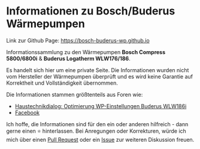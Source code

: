 # Informationen zu Bosch/Buderus Wärmepumpen

Link zur Github Page: https://bosch-buderus-wp.github.io

Informationssammlung zu den Wärmepumpen **Bosch Compress 5800/6800i** & **Buderus Logatherm WLW176/186**.

Es handelt sich hier um eine private Seite.
Die Informationen wurden nicht vom Hersteller der Wärmepumpen überprüft und es wird keine Garantie auf Korrektheit und Vollständigkeit übernommen.

Die Informationen stammen größtenteils aus Foren wie:

- [Haustechnikdialog: Optimierung WP-Einstellungen Buderus WLW186i](https://www.haustechnikdialog.de/Forum/t/270919/Optimierung-WP-Einstellungen-Buderus-WLW186i)
- [Facebook](https://www.facebook.com/groups/392520056537438)

Ich hoffe, die Informationen sind für den ein oder anderen hilfreich - dann gerne einen ⭐ hinterlassen.
Bei Anregungen oder Korrekturen, würde ich mich über einen [Pull Request](https://github.com/bosch-buderus-wp/bosch-buderus-wp.github.io/pulls) oder ein [Issue](https://github.com/bosch-buderus-wp/bosch-buderus-wp.github.io/issues) zur weiteren Diskussion freuen.
